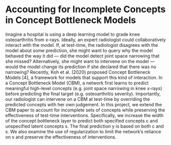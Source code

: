 # Accounting for Incomplete Concepts in Concept Bottleneck Models

Imagine a hospital is using a deep learning model to grade
knee osteoarthritis from x-rays. Ideally, an expert radiologist
could collaboratively interact with the model. If, at test-time,
the radiologist disagrees with the model about some prediction,
she might want to query why the model behaved the way it did
— did the model detect joint space narrowing that she missed?
Alternatively, she might want to intervene on the model —
would the model change its prediction if she declared that
there was no narrowing?
Recently, Koh et al. (2020) proposed Concept Bottleneck
Models [4], a framework for models that support this kind
of interaction. In a Concept Bottleneck Model (CBM), a
network first learns to predict meaningful high-level concepts
(e.g. joint space narrowing in knee x-rays) before predicting
the final target (e.g. osteoarthritis severity). Importantly, our
radiologist can intervene on a CBM at test-time by overriding
the predicted concepts with her own judgement.
In this project, we extend the CBM paper to account for
incomplete sets of concepts while preserving the effectiveness
of test-time interventions. Specifically, we increase the width
of the concept bottleneck layer to predict both specified concepts
c and unspecified latent concepts s. The final prediction
y is based on both c and s. We also examine the use of
regularization to limit the network’s reliance on s and preserve
the effectiveness of interventions.
